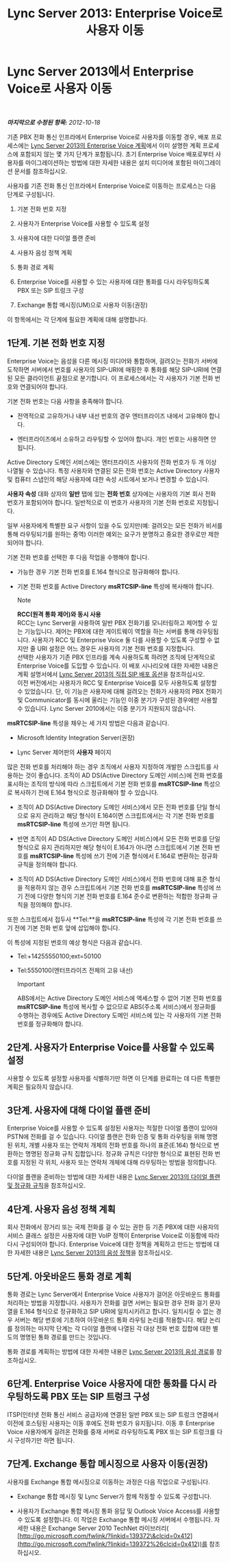﻿---
title: 'Lync Server 2013: Enterprise Voice로 사용자 이동'
TOCTitle: Enterprise Voice로 사용자 이동
ms:assetid: a2df6d51-5cf2-4d3e-8f97-496af5fd5e5e
ms:mtpsurl: https://technet.microsoft.com/ko-kr/library/Gg412758(v=OCS.15)
ms:contentKeyID: 49304592
ms.date: 08/24/2015
mtps_version: v=OCS.15
ms.translationtype: HT
---

# Lync Server 2013에서 Enterprise Voice로 사용자 이동

 

_**마지막으로 수정된 항목:** 2012-10-18_

기존 PBX 전화 통신 인프라에서 Enterprise Voice로 사용자를 이동할 경우, 배포 프로세스에는 [Lync Server 2013의 Enterprise Voice 계획](lync-server-2013-planning-for-enterprise-voice.md)에서 이미 설명한 계획 프로세스에 포함되지 않는 몇 가지 단계가 포함됩니다. 초기 Enterprise Voice 배포로부터 사용자를 마이그레이션하는 방법에 대한 자세한 내용은 설치 미디어에 포함된 마이그레이션 문서를 참조하십시오.

사용자를 기존 전화 통신 인프라에서 Enterprise Voice로 이동하는 프로세스는 다음 단계로 구성됩니다.

1.  기본 전화 번호 지정

2.  사용자가 Enterprise Voice를 사용할 수 있도록 설정

3.  사용자에 대한 다이얼 플랜 준비

4.  사용자 음성 정책 계획

5.  통화 경로 계획

6.  Enterprise Voice를 사용할 수 있는 사용자에 대한 통화를 다시 라우팅하도록 PBX 또는 SIP 트렁크 구성

7.  Exchange 통합 메시징(UM)으로 사용자 이동(권장)

이 항목에서는 각 단계에 필요한 계획에 대해 설명합니다.

## 1단계. 기본 전화 번호 지정

Enterprise Voice는 음성을 다른 메시징 미디어와 통합하며, 걸려오는 전화가 서버에 도착하면 서버에서 번호를 사용자의 SIP-URI에 매핑한 후 통화를 해당 SIP-URI에 연결된 모든 클라이언트 끝점으로 분기합니다. 이 프로세스에서는 각 사용자가 기본 전화 번호와 연결되어야 합니다.

기본 전화 번호는 다음 사항을 충족해야 합니다.

  - 전역적으로 고유하거나 내부 내선 번호의 경우 엔터프라이즈 내에서 고유해야 합니다.

  - 엔터프라이즈에서 소유하고 라우팅할 수 있어야 합니다. 개인 번호는 사용하면 안 됩니다.

Active Directory 도메인 서비스에는 엔터프라이즈 사용자의 전화 번호가 두 개 이상 나열될 수 있습니다. 특정 사용자와 연결된 모든 전화 번호는 Active Directory 사용자 및 컴퓨터 스냅인의 해당 사용자에 대한 속성 시트에서 보거나 변경할 수 있습니다.

**사용자 속성** 대화 상자의 **일반** 탭에 있는 **전화 번호** 상자에는 사용자의 기본 회사 전화 번호가 포함되어야 합니다. 일반적으로 이 번호가 사용자의 기본 전화 번호로 지정됩니다.

일부 사용자에게 특별한 요구 사항이 있을 수도 있지만(예: 걸려오는 모든 전화가 비서를 통해 라우팅되기를 원하는 중역) 이러한 예외는 요구가 분명하고 중요한 경우로만 제한되어야 합니다.

기본 전화 번호를 선택한 후 다음 작업을 수행해야 합니다.

  - 가능한 경우 기본 전화 번호를 E.164 형식으로 정규화해야 합니다.

  - 기본 전화 번호를 Active Directory **msRTCSIP-line** 특성에 복사해야 합니다.
    

    > [!NOTE]
    > <STRONG>RCC(원격 통화 제어)와 동시 사용</STRONG><BR>RCC는 Lync Server을 사용하여 일반 PBX 전화기를 모니터링하고 제어할 수 있는 기능입니다. 제어는 PBX에 대한 게이트웨이 역할을 하는 서버를 통해 라우팅됩니다. 사용자가 RCC 및 Enterprise Voice 둘 다를 사용할 수 있도록 구성할 수 없지만 줄 URI 설정은 어느 경우든 사용자의 기본 전화 번호를 지정합니다.<BR>선택한 사용자가 기존 PBX 인프라를 계속 사용하도록 하려면 조직에 단계적으로 Enterprise Voice를 도입할 수 있습니다. 이 배포 시나리오에 대한 자세한 내용은 계획 설명서에서 <A href="lync-server-2013-direct-sip-deployment-options.md">Lync Server 2013의 직접 SIP 배포 옵션</A>을 참조하십시오.<BR>이전 버전에서는 사용자가 RCC 및 Enterprise Voice를 모두 사용하도록 설정할 수 있었습니다. 단, 이 기능은 사용자에 대해 걸려오는 전화가 사용자의 PBX 전화기 및 Communicator를 동시에 울리는 기능인 이중 분기가 구성된 경우에만 사용할 수 있습니다. Lync Server 2010에서는 이중 분기가 지원되지 않습니다.



**msRTCSIP-line** 특성을 채우는 세 가지 방법은 다음과 같습니다.

  - Microsoft Identity Integration Server(권장)

  - Lync Server 제어판의 **사용자** 페이지

많은 전화 번호를 처리해야 하는 경우 조직에서 사용자 지정하여 개발한 스크립트를 사용하는 것이 좋습니다. 조직이 AD DS(Active Directory 도메인 서비스)에 전화 번호를 표시하는 조직의 방식에 따라 스크립트에서 기본 전화 번호를 **msRTCSIP-line** 특성으로 복사하기 전에 E.164 형식으로 정규화해야 할 수 있습니다.

  - 조직이 AD DS(Active Directory 도메인 서비스)에서 모든 전화 번호를 단일 형식으로 유지 관리하고 해당 형식이 E.164이면 스크립트에서는 각 기본 전화 번호를 **msRTCSIP-line** 특성에 쓰기만 하면 됩니다.

  - 반면 조직이 AD DS(Active Directory 도메인 서비스)에서 모든 전화 번호를 단일 형식으로 유지 관리하지만 해당 형식이 E.164가 아니면 스크립트에서 기본 전화 번호를 **msRTCSIP-line** 특성에 쓰기 전에 기존 형식에서 E.164로 변환하는 정규화 규칙을 정의해야 합니다.

  - 조직이 AD DS(Active Directory 도메인 서비스)에서 전화 번호에 대해 표준 형식을 적용하지 않는 경우 스크립트에서 기본 전화 번호를 **msRTCSIP-line** 특성에 쓰기 전에 다양한 형식의 기본 전화 번호를 E.164 준수로 변환하는 적합한 정규화 규칙을 정의해야 합니다.

또한 스크립트에서 접두사 **Tel:**을 **msRTCSIP-line** 특성에 각 기본 전화 번호를 쓰기 전에 기본 전화 번호 앞에 삽입해야 합니다.

이 특성에 지정된 번호의 예상 형식은 다음과 같습니다.

  - Tel:+14255550100;ext=50100

  - Tel:5550100(엔터프라이즈 전체의 고유 내선)
    

    > [!IMPORTANT]
    > ABS에서는 Active Directory 도메인 서비스에 액세스할 수 없어 기본 전화 번호를 <STRONG>msRTCSIP-line</STRONG> 특성에 복사할 수 없으므로 ABS(주소록 서비스)에서 정규화를 수행하는 경우에도 Active Directory 도메인 서비스에 있는 각 사용자의 기본 전화 번호를 정규화해야 합니다.



## 2단계. 사용자가 Enterprise Voice를 사용할 수 있도록 설정

사용할 수 있도록 설정할 사용자를 식별하기만 하면 이 단계를 완료하는 데 다른 특별한 계획은 필요하지 않습니다.

## 3단계. 사용자에 대해 다이얼 플랜 준비

Enterprise Voice를 사용할 수 있도록 설정된 사용자는 적절한 다이얼 플랜이 있어야 PSTN에 전화를 걸 수 있습니다. 다이얼 플랜은 전화 인증 및 통화 라우팅을 위해 명명된 위치, 개별 사용자 또는 연락처 개체의 전화 번호를 하나의 표준(E.164) 형식으로 변환하는 명명된 정규화 규칙 집합입니다. 정규화 규칙은 다양한 형식으로 표현된 전화 번호를 지정된 각 위치, 사용자 또는 연락처 개체에 대해 라우팅하는 방법을 정의합니다.

다이얼 플랜을 준비하는 방법에 대한 자세한 내용은 [Lync Server 2013의 다이얼 플랜 및 정규화 규칙](lync-server-2013-dial-plans-and-normalization-rules.md)을 참조하십시오.

## 4단계. 사용자 음성 정책 계획

회사 전화에서 장거리 또는 국제 전화를 걸 수 있는 권한 등 기존 PBX에 대한 사용자의 서비스 클래스 설정은 사용자에 대한 VoIP 정책이 Enterprise Voice로 이동함에 따라 다시 구성되어야 합니다. Enterprise Voice에 대한 정책을 계획하고 만드는 방법에 대한 자세한 내용은 [Lync Server 2013의 음성 정책](lync-server-2013-voice-policies.md)을 참조하십시오.

## 5단계. 아웃바운드 통화 경로 계획

통화 경로는 Lync Server에서 Enterprise Voice 사용자가 걸어온 아웃바운드 통화를 처리하는 방법을 지정합니다. 사용자가 전화를 걸면 서버는 필요한 경우 전화 걸기 문자열을 E.164 형식으로 정규화하고 SIP URI에 일치시키려고 합니다. 일치시킬 수 없는 경우 서버는 해당 번호에 기초하여 아웃바운드 통화 라우팅 논리를 적용합니다. 해당 논리를 정의하는 마지막 단계는 각 다이얼 플랜에 나열된 각 대상 전화 번호 집합에 대한 별도의 명명된 통화 경로를 만드는 것입니다.

통화 경로를 계획하는 방법에 대한 자세한 내용은 [Lync Server 2013의 음성 경로](lync-server-2013-voice-routes.md)를 참조하십시오.

## 6단계. Enterprise Voice 사용자에 대한 통화를 다시 라우팅하도록 PBX 또는 SIP 트렁크 구성

ITSP(인터넷 전화 통신 서비스 공급자)에 연결된 일반 PBX 또는 SIP 트렁크 연결에서 이전에 호스팅된 사용자는 이동 후에도 전화 번호가 유지됩니다. 이동 후 Enterprise Voice 사용자에게 걸려온 전화를 중재 서버로 라우팅하도록 PBX 또는 SIP 트렁크를 다시 구성하기만 하면 됩니다.

## 7단계. Exchange 통합 메시징으로 사용자 이동(권장)

사용자를 Exchange 통합 메시징으로 이동하는 과정은 다음 작업으로 구성됩니다.

  - Exchange 통합 메시징 및 Lync Server가 함께 작동할 수 있도록 구성합니다.

  - 사용자가 Exchange 통합 메시징 통화 응답 및 Outlook Voice Access를 사용할 수 있도록 설정합니다. 이 작업은 Exchange 통합 메시징 서버에서 수행됩니다. 자세한 내용은 Exchange Server 2010 TechNet 라이브러리( [http://go.microsoft.com/fwlink/?linkid=139372\&clcid=0x412](http://go.microsoft.com/fwlink/?linkid=139372%26clcid=0x412))를 참조하십시오.

